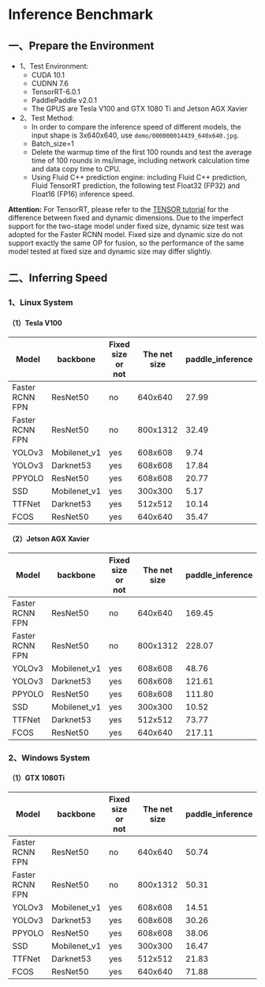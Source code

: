 # Inference Benchmark

## 一、Prepare the Environment
- 1、Test Environment:
  - CUDA 10.1
  - CUDNN 7.6
  - TensorRT-6.0.1
  - PaddlePaddle v2.0.1
  - The GPUS are Tesla V100 and GTX 1080 Ti and Jetson AGX Xavier
- 2、Test Method:
  - In order to compare the inference speed of different models, the input shape is 3x640x640, use `demo/000000014439_640x640.jpg`.
  - Batch_size=1
  - Delete the warmup time of the first 100 rounds and test the average time of 100 rounds in ms/image, including network calculation time and data copy time to CPU.
  - Using Fluid C++ prediction engine: including Fluid C++ prediction, Fluid TensorRT prediction, the following test Float32 (FP32) and Float16 (FP16) inference speed.

**Attention:**  For TensorRT, please refer to the [TENSOR tutorial](TENSOR_RT.md) for the difference between fixed and dynamic dimensions. Due to the imperfect support for the two-stage model under fixed size, dynamic size test was adopted for the Faster RCNN model. Fixed size and dynamic size do not support exactly the same OP for fusion, so the performance of the same model tested at fixed size and dynamic size may differ slightly.


## 二、Inferring Speed

### 1、Linux System
#### （1）Tesla V100

| Model           | backbone      | Fixed size or not | The net size | paddle_inference | trt_fp32 | trt_fp16 |
| --------------- | ------------- | ----------------- | ------------ | ---------------- | -------- | -------- |
| Faster RCNN FPN | ResNet50      | no                | 640x640      | 27.99            | 26.15    | 21.92    |
| Faster RCNN FPN | ResNet50      | no                | 800x1312     | 32.49            | 25.54    | 21.70    |
| YOLOv3          | Mobilenet\_v1 | yes               | 608x608      | 9.74             | 8.61     | 6.28     |
| YOLOv3          | Darknet53     | yes               | 608x608      | 17.84            | 15.43    | 9.86     |
| PPYOLO          | ResNet50      | yes               | 608x608      | 20.77            | 18.40    | 13.53    |
| SSD             | Mobilenet\_v1 | yes               | 300x300      | 5.17             | 4.43     | 4.29     |
| TTFNet          | Darknet53     | yes               | 512x512      | 10.14            | 8.71     | 5.55     |
| FCOS            | ResNet50      | yes               | 640x640      | 35.47            | 35.02    | 34.24    |


#### （2）Jetson AGX Xavier

| Model           | backbone      | Fixed size or not | The net size | paddle_inference | trt_fp32 | trt_fp16 |
| --------------- | ------------- | ----------------- | ------------ | ---------------- | -------- | -------- |
| Faster RCNN FPN | ResNet50      | no                | 640x640      | 169.45           | 158.92   | 119.25   |
| Faster RCNN FPN | ResNet50      | no                | 800x1312     | 228.07           | 156.39   | 117.03   |
| YOLOv3          | Mobilenet\_v1 | yes               | 608x608      | 48.76            | 43.83    | 18.41    |
| YOLOv3          | Darknet53     | yes               | 608x608      | 121.61           | 110.30   | 42.38    |
| PPYOLO          | ResNet50      | yes               | 608x608      | 111.80           | 99.40    | 48.05    |
| SSD             | Mobilenet\_v1 | yes               | 300x300      | 10.52            | 8.84     | 8.77     |
| TTFNet          | Darknet53     | yes               | 512x512      | 73.77            | 64.03    | 31.46    |
| FCOS            | ResNet50      | yes               | 640x640      | 217.11           | 214.38   | 205.78   |

### 2、Windows System
#### （1）GTX 1080Ti

| Model           | backbone      | Fixed size or not | The net size | paddle_inference | trt_fp32 | trt_fp16 |
| --------------- | ------------- | ----------------- | ------------ | ---------------- | -------- | -------- |
| Faster RCNN FPN | ResNet50      | no                | 640x640      | 50.74            | 57.17    | 62.08    |
| Faster RCNN FPN | ResNet50      | no                | 800x1312     | 50.31            | 57.61    | 62.05    |
| YOLOv3          | Mobilenet\_v1 | yes               | 608x608      | 14.51            | 11.23    | 11.13    |
| YOLOv3          | Darknet53     | yes               | 608x608      | 30.26            | 23.92    | 24.02    |
| PPYOLO          | ResNet50      | yes               | 608x608      | 38.06            | 31.40    | 31.94    |
| SSD             | Mobilenet\_v1 | yes               | 300x300      | 16.47            | 13.87    | 13.76    |
| TTFNet          | Darknet53     | yes               | 512x512      | 21.83            | 17.14    | 17.09    |
| FCOS            | ResNet50      | yes               | 640x640      | 71.88            | 69.93    | 69.52    |
